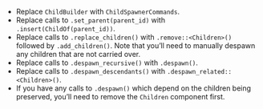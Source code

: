 - Replace `ChildBuilder` with `ChildSpawnerCommands`.
- Replace calls to `.set_parent(parent_id)` with `.insert(ChildOf(parent_id))`.
- Replace calls to `.replace_children()` with `.remove::<Children>()` followed by `.add_children()`. Note that you’ll need to manually despawn any children that are not carried over.
- Replace calls to `.despawn_recursive()` with `.despawn()`.
- Replace calls to `.despawn_descendants()` with `.despawn_related::<Children>()`.
- If you have any calls to `.despawn()` which depend on the children being preserved, you’ll need to remove the `Children` component first.
